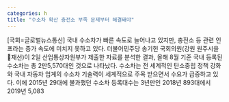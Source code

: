 ```yaml
---
categories: h
title: "수소차 확산 충전소 부족 문제부터 해결돼야"
---
```

[국회=글로벌뉴스통신] 국내 수소차가 빠른 속도로 늘어나고 있지만, 충전소 등 관련 인프라는 증가 속도에 미치지 못하고 있다. 더불어민주당 송기헌 국회의원(강원 원주시을재선)이 2일 산업통상자원부가 제출한 자료를 분석한 결과, 올해 8월 기준 국내 등록된 수소차는 총 2만5,570대인 것으로 나타났다. 수소차는 전 세계적인 탄소중립 정책 강화와 국내 자동차 업계의 수소차 기술력이 세계적으로 주목 받으면서 수요가 급증하고 있다. 이에 2015년 29대에 불과했던 수소차 등록대수는 3년만인 2018년 893대에서 2019년 5,083
